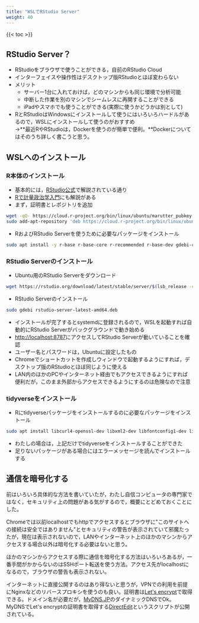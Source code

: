 ```yaml
---
title: "WSLでRStudio Server"
weight: 40
---
```


{{< toc >}}

## RStudio Server？

- RStudioをブラウザで使うことができる，自前のRStudio Cloud
- インターフェイスや操作性はデスクトップ版RStudioとほぼ変わらない
- メリット
  - サーバー1台に入れておけば，どのマシンからも同じ環境で分析可能
  - 中断した作業を別のマシンでシームレスに再開することができる
  - iPadやスマホでも使うことができる(実際に使うかどうかは別として)
- RとRStudioはWindowsにインストールして使うにはいろいろハードルがあるので，WSLにインストールして使うのがおすすめ  
  →**最近RやRStudioは，Dockerを使うのが簡単で便利。**Dockerについてはそのうち詳しく書こうと思う。


## WSLへのインストール

### R本体のインストール

- 基本的には，[RStudio公式](https://support.rstudio.com/hc/en-us/articles/360049776974-Using-RStudio-Server-in-Windows-WSL2)で解説されている通り
- [Rで計量政治学入門](https://shohei-doi.github.io/quant_polisci/wsl-rstudio.html)にも解説がある  
- まず，証明書とレポジトリを追加

```bash
wget -qO- https://cloud.r-project.org/bin/linux/ubuntu/marutter_pubkey.asc | sudo tee -a /etc/apt/trusted.gpg.d/cran_ubuntu_key.asc
sudo add-apt-repository 'deb https://cloud.r-project.org/bin/linux/ubuntu $(lsb_release -cs)-cran40/'
```

- RおよびRStudio Serverを使うために必要なパッケージをインストール

```bash
sudo apt install -y r-base r-base-core r-recommended r-base-dev gdebi-core build-essential libcurl4-gnutls-dev libxml2-dev libssl-dev
```

### RStudio Serverのインストール

- Ubuntu用のRStudio Serverをダウンロード

```bash
wget https://rstudio.org/download/latest/stable/server/$(lsb_release -cs)/rstudio-server-latest-amd64.deb
```

- RStudio Serverのインストール

```bash
sudo gdebi rstudio-server-latest-amd64.deb
```

- インストールが完了するとsystemdに登録されるので，WSLを起動すれば自動的にRStudio Serverがバックグラウンドで動き始める
- [http://localhost:8787](http://localhost:8787)にアクセスしてRStudio Serverが動いていることを確認
- ユーザー名とパスワードは，Ubuntuに設定したもの
- Chromeでショートカットを作成しウィンドウで起動するようにすれば，デスクトップ版のRStudioとほぼ同じように使える
- LAN内のほかのPCやインターネット経由でもアクセスできるようにすれば便利だが，このまま外部からアクセスできるようにするのは危険なので注意

### tidyverseをインストール

- Rにtidyverseパッケージをインストールするのに必要なパッケージをインストール

```bash
sudo apt install libcurl4-openssl-dev libxml2-dev libfontconfig1-dev libharfbuzz-dev libfribidi-dev libfreetype6-dev libpng-dev libtiff5-dev libjpeg-dev
```

- わたしの場合は，上記だけでtidyverseをインストールすることができた
- 足りないパッケージがある場合にはエラーメッセージを読んでインストールする


## 通信を暗号化する

前はいろいろ具体的な方法を書いていたが，わたし自信コンピュータの専門家ではなく，セキュリティ上の問題がある気がするので，概要にとどめておくことにした。

Chromeでは以前localhostでもhttpでアクセスするとブラウザに"このサイトへの接続は安全ではありません"とセキュリティの警告が表示されていて邪魔たったが，現在は表示されないので，LANやインターネット上のほかのマシンからアクセスする場合以外は暗号化する必要はないと思う。

ほかのマシンからアクセスする際に通信を暗号化する方法はいろいろあるが，一番手間がかからないのはSSHポート転送を使う方法。アクセス先がlocalhostになるので，ブラウザの警告も表示されない。

インターネットに直接公開するのはあり得ないと思うが，VPNでの利用を前提にNginxなどのリバースプロキシを使うのも良い。証明書は[Let's encrypt](https://letsencrypt.org/ja/)で取得できる。ドメイン名が必要だが，[MyDNS.JP](https://www.mydns.jp/)のダイナミックDNSでOk。MyDNSでLet's encryptの証明書を取得する[DirectEdit](https://github.com/disco-v8/DirectEdit/)というスクリプトが公開されている。
